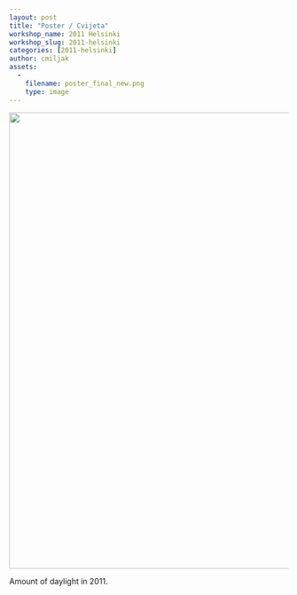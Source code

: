 ```yaml
---
layout: post
title: "Poster / Cvijeta"
workshop_name: 2011 Helsinki
workshop_slug: 2011-helsinki
categories: [2011-helsinki]
author: cmiljak 
assets:
  -
    filename: poster_final_new.png
    type: image
---
```

<a rel="attachment wp-att-389" href="http://workshops.nodebox.net/2011-2/poster/poster_final_new/"><img class="alignnone size-full wp-image-389" src="http://workshops.nodebox.net/2011-2/wp-content/uploads/2011/05/poster_final_new.png" alt="" width="576" height="822" /></a>

Amount of daylight in 2011.

